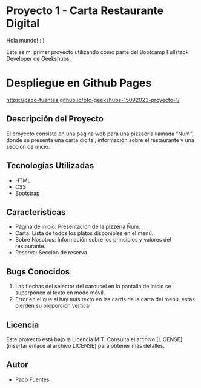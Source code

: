# Proyecto 1 - Carta Restaurante Digital

Hola mundo! : )

Este es mi primer proyecto utilizando como parte del Bootcamp Fullstack Developer de Geekshubs.

# Despliegue en Github Pages

https://paco-fuentes.github.io/btc-geekshubs-15092023-proyecto-1/ 

## Descripción del Proyecto

El proyecto consiste en una página web para una pizzaería llamada "Ñum", donde se presenta una carta digital, información sobre el restaurante y una sección de inicio.

## Tecnologías Utilizadas

<i class="fa-brands fa-html5" style="color: #ff6600;"></i>
<i class="fa-brands fa-css3-alt" style="color: #5794ff;"></i>
<i class="fa-brands fa-bootstrap" style="color: #653aa4;"></i>

- HTML
- CSS
- Bootstrap

## Características

- Página de inicio: Presentación de la pizzería Ñum.
- Carta: Lista de todos los platos disponibles en el menú.
- Sobre Nosotros: Información sobre los principios y valores del restaurante.
- Reserva: Sección de reserva.

## Bugs Conocidos

1. Las flechas del selector del carousel en la pantalla de inicio se superponen al texto en modo móvil.
2. Error en el que si hay más texto en las cards de la carta del menú, estas pierden su proporción vertical.

## Licencia

Este proyecto está bajo la Licencia MIT. Consulta el archivo [LICENSE](insertar enlace al archivo LICENSE) para obtener más detalles.

## Autor

- Paco Fuentes


